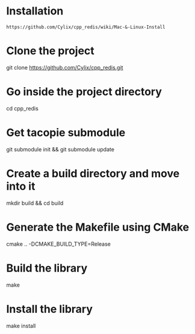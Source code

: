 # Installation
```https://github.com/Cylix/cpp_redis/wiki/Mac-&-Linux-Install```

# Clone the project
git clone https://github.com/Cylix/cpp_redis.git
# Go inside the project directory
cd cpp_redis
# Get tacopie submodule
git submodule init && git submodule update
# Create a build directory and move into it
mkdir build && cd build
# Generate the Makefile using CMake
cmake .. -DCMAKE_BUILD_TYPE=Release
# Build the library
make
# Install the library
make install
